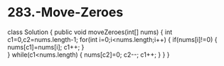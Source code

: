 # 283.-Move-Zeroes
class Solution {
    public void moveZeroes(int[] nums) {
        int c1=0,c2=nums.length-1;
        for(int i=0;i<nums.length;i++)
        {
            if(nums[i]!=0)
            {
                nums[c1]=nums[i];
                c1++;
            }          
        }
         while(c1<nums.length)
         {
             nums[c2]=0;
             c2--;
             c1++;
         }
    }
}
